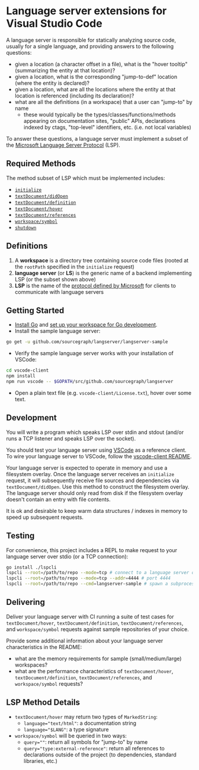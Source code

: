 # Language server extensions for Visual Studio Code

A language server is responsible for statically analyzing source code, usually for a single language,
and providing answers to the following questions:

* given a location (a character offset in a file), what is the "hover tooltip" (summarizing the entity at that location)?
* given a location, what is the corresponding "jump-to-def" location (where the entity is declared)?
* given a location, what are all the locations where the entity at that location is referenced (including its declaration)?
* what are all the definitions (in a workspace) that a user can "jump-to" by name
  * these would typically be the types/classes/functions/methods appearing on documentation sites, "public" APIs, declarations indexed by ctags, "top-level" identifiers, etc. (i.e. not local variables)

To answer these questions, a language server must implement a subset of the
[Microsoft Language Server Protocol](https://github.com/Microsoft/language-server-protocol) (LSP).

## Required Methods

The method subset of LSP which must be implemented includes:

* [`initialize`](https://github.com/Microsoft/language-server-protocol/blob/master/protocol.md#initialize-request)
* [`textDocument/didOpen`](https://github.com/Microsoft/language-server-protocol/blob/master/protocol.md#didopentextdocument-notification)
* [`textDocument/definition`](https://github.com/Microsoft/language-server-protocol/blob/master/protocol.md#goto-definition-request)
* [`textDocument/hover`](https://github.com/Microsoft/language-server-protocol/blob/master/protocol.md#hover-request)
* [`textDocument/references`](https://github.com/Microsoft/language-server-protocol/blob/master/protocol.md#find-references-request)
* [`workspace/symbol`](https://github.com/Microsoft/language-server-protocol/blob/master/protocol.md#workspace-symbols-request)
* [`shutdown`](https://github.com/Microsoft/language-server-protocol/blob/master/protocol.md#shutdown-request)

## Definitions

1. A **workspace** is a directory tree containing source code files (rooted at the `rootPath` specified in the `initialize` request)
2. **language server** (or **LS**) is the generic name of a backend implementing LSP (or the subset shown above)
3. **LSP** is the name of the [protocol defined by Microsoft](https://github.com/Microsoft/language-server-protocol) for
clients to communicate with language servers

## Getting Started

- [Install Go](https://golang.org/doc/install) and [set up your workspace for Go development](https://golang.org/doc/code.html).
- Install the sample language server:
```bash
go get -u github.com/sourcegraph/langserver/langserver-sample
```
- Verify the sample language server works with your installation of VSCode:
```bash
cd vscode-client
npm install
npm run vscode -- $GOPATH/src/github.com/sourcegraph/langserver
```
- Open a plain text file (e.g. `vscode-client/License.txt`), hover over some text.

## Development

You will write a program which speaks LSP over stdin and stdout (and/or runs a TCP listener and speaks LSP over the socket).

You should test your language server using [VSCode](https://code.visualstudio.com/) as a reference client.
To wire your language server to VSCode, follow the [vscode-client README](https://github.com/sourcegraph/langserver/blob/master/vscode-client/README.md).

Your language server is expected to operate in memory and use a filesystem overlay. Once the language server receives
an `initialize` request, it will subsequently receive file sources and dependencies via `textDocument/didOpen`.
Use this method to construct the filesystem overlay. The language server should only read from disk if the
filesystem overlay doesn't contain an entry with file contents.

It is ok and desirable to keep warm data structures / indexes in memory to speed up subsequent requests.

## Testing

For convenience, this project includes a REPL to make request to your language server over stdio (or a TCP connection):

```bash
go install ./lspcli
lspcli --root=/path/to/repo --mode=tcp # connect to a language server over TCP port 2088
lspcli --root=/path/to/repo --mode=tcp --addr=4444 # port 4444
lspcli --root=/path/to/repo --cmd=langserver-sample # spawn a subprocess and communicate over stdio
```

## Delivering

Deliver your language server with CI running a suite of test cases for `textDocument/hover`, `textDocument/definition`, `textDocument/references`, and
`workspace/symbol` requests against sample repositories of your choice.

Provide some additional information about your language server characteristics in the README:

- what are the memory requirements for sample (small/medium/large) workspaces?
- what are the performance characteristics of `textDocument/hover`, `textDocument/definition`, `textDocument/references`, and `workspace/symbol` requests?

## LSP Method Details

- `textDocument/hover` may return two types of `MarkedString`:
  - `language="text/html"`: a documentation string
  - `language="$LANG"`: a type signature
- `workspace/symbol` will be queried in two ways:
  - `query=""`: return all symbols for "jump-to" by name
  - `query="type:external-reference"`: return all references to declarations outside of the project (to dependencies, standard libraries, etc.)


